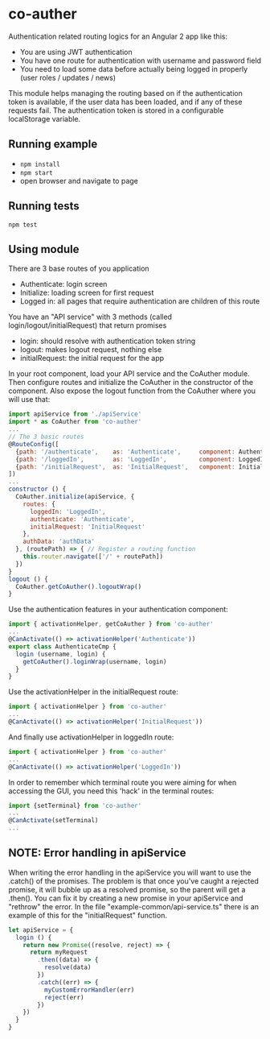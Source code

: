 # co-auther

Authentication related routing logics for an Angular 2 app like this:

- You are using JWT authentication
- You have one route for authentication with username and password field
- You need to load some data before actually being logged in properly (user roles / updates / news)

This module helps managing the routing based on if the authentication token is available, if the user data has been loaded, and if any of these requests fail. The authentication token is stored in a configurable localStorage variable.

## Running example

- `npm install`
- `npm start`
- open browser and navigate to page


## Running tests

`npm test`

## Using module

There are 3 base routes of you application
- Authenticate: login screen
- Initialize: loading screen for first request
- Logged in: all pages that require authentication are children of this route

You have an "API service" with 3 methods (called login/logout/initialRequest) that return promises
- login: should resolve with authentication token string
- logout: makes logout request, nothing else
- initialRequest: the initial request for the app

In your root component, load your API service and the CoAuther module. Then configure routes and initialize the CoAuther in the constructor of the component. Also expose the logout function from the CoAuther where you will use that:

```javascript
import apiService from './apiService'
import * as CoAuther from 'co-auther'
...
// The 3 basic routes
@RouteConfig([
  {path: '/authenticate',    as: 'Authenticate',     component: AuthenticateCmp,   useAsDefault: true},
  {path: '/loggedIn',        as: 'LoggedIn',         component: LoggedInCmp},
  {path: '/initialRequest',  as: 'InitialRequest',   component: InitialRequestCmp}
])
...
constructor () {
  CoAuther.initialize(apiService, {
    routes: {
      loggedIn: 'LoggedIn',
      authenticate: 'Authenticate',
      initialRequest: 'InitialRequest'
    },
    authData: 'authData'
  }, (routePath) => { // Register a routing function
    this.router.navigate(['/' + routePath])
  })
}
logout () {
  CoAuther.getCoAuther().logoutWrap()
}
```

Use the authentication features in your authentication component:

```javascript
import { activationHelper, getCoAuther } from 'co-auther'
...
@CanActivate(() => activationHelper('Authenticate'))
export class AuthenticateCmp {
  login (username, login) {
    getCoAuther().loginWrap(username, login)
  }
}
```

Use the activationHelper in the initialRequest route:

```javascript
import { activationHelper } from 'co-auther'
...
@CanActivate(() => activationHelper('InitialRequest'))
```

And finally use activationHelper in loggedIn route:

```javascript
import { activationHelper } from 'co-auther'
...
@CanActivate(() => activationHelper('LoggedIn'))
```

In order to remember which terminal route you were aiming for when accessing the GUI, you need this 'hack' in the terminal routes:

```javascript
import {setTerminal} from 'co-auther'
...
@CanActivate(setTerminal)
...
```

## NOTE: Error handling in apiService

When writing the error handling in the apiService you will want to use the .catch() of the promises. The problem is that once you've caught a rejected promise, it will bubble up as a resolved promise, so the parent will get a .then(). You can fix it by creating a new promise in your apiService and "rethrow" the error. In the file "example-common/api-service.ts" there is an example of this for the "initialRequest" function.

```javascript
let apiService = {
  login () {
    return new Promise((resolve, reject) => {
      return myRequest
        .then((data) => {
          resolve(data)
        })
        .catch((err) => {
          myCustomErrorHandler(err)
          reject(err)
        })
    })
  }
}
```